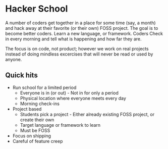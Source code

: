 # Hacker School

A number of coders get together in a place for some time (say, a month) and hack away at their favorite (or their own) FOSS project. The goal is to become better coders. Learn a new language, or framework. Coders Check in every morning and tell what is happening and how far they are.

The focus is on code, not product; however we work on real projects instead of doing mindless excercises that will never be read or used by anyone.

## Quick hits

* Run school for a limited period
  * Everyone is in (or out) - Not in for only a period
  * Physical location where everyone meets every day
  * Morning check-ins
* Project based
  * Students pick a project - Either already existing FOSS project, or create their own
  * Target language or framework to learn
  * Must be FOSS
* Focus on shipping
* Careful of feature creep
